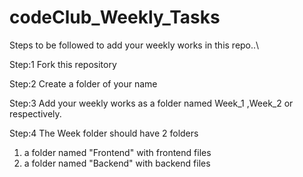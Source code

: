 # codeClub_Weekly_Tasks
Steps to be followed to add your weekly works in this repo..\

Step:1
Fork this repository

Step:2
Create a folder of your name 

Step:3
Add your weekly works as a folder named Week_1 ,Week_2 or respectively.

Step:4
The Week folder should have 2 folders 
  1. a folder named "Frontend" with frontend files
  2. a folder named "Backend" with backend files
